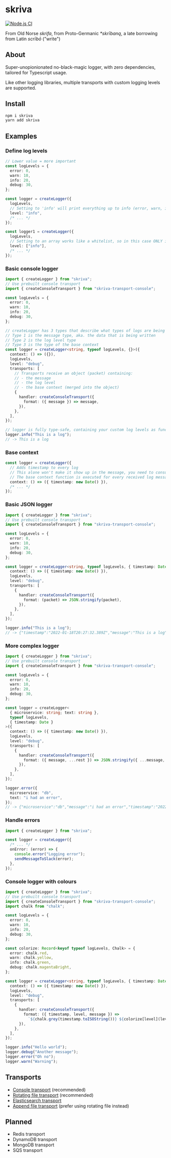 # skriva

[![Node.js CI](https://github.com/marvin-j97/skriva/actions/workflows/node.js.yml/badge.svg)](https://github.com/marvin-j97/skriva/actions/workflows/node.js.yml)

From Old Norse _skrifa_, from Proto-Germanic _\*skrībaną_, a late borrowing from Latin _scrībō_ ("write")

## About

Super-unopionionated no-black-magic logger, with zero dependencies, tailored for Typescript usage.

Like other logging libraries, multiple transports with custom logging levels are supported.

## Install

```bash
npm i skriva
yarn add skriva
```

## Examples

### Define log levels

```typescript
// Lower value = more important
const logLevels = {
  error: 0,
  warn: 10,
  info: 20,
  debug: 30,
};

const logger = createLogger({
  logLevels,
  // Setting to 'info' will print everything up to info (error, warn, info in this case)
  level: "info",
  /* ... */
});

const logger1 = createLogger({
  logLevels,
  // Setting to an array works like a whitelist, so in this case ONLY info will be printed
  level: ["info"],
  /* ... */
});
```

### Basic console logger

```typescript
import { createLogger } from "skriva";
// Use prebuilt console transport
import { createConsoleTransport } from "skriva-transport-console";

const logLevels = {
  error: 0,
  warn: 10,
  info: 20,
  debug: 30,
};

// createLogger has 3 types that describe what types of logs are being used
// Type 1 is the message type, aka. the data that is being written
// Type 2 is the log level type
// Type 3 is the type of the base context
const logger = createLogger<string, typeof logLevels, {}>({
  context: () => ({}),
  logLevels,
  level: "debug",
  transports: [
    // Transports receive an object (packet) containing:
    // - the message
    // - the log level
    // - the base context (merged into the object)
    {
      handler: createConsoleTransport({
        format: ({ message }) => message,
      }),
    },
  ],
});

// logger is fully type-safe, containing your custom log levels as functions
logger.info("This is a log");
// -> This is a log
```

### Base context

```typescript
const logger = createLogger({
  // Adds timestamp to every log
  // This alone won't make it show up in the message, you need to consume the context (see "More complex logger" or "Console logger with colours")
  // The base context function is executed for every received log message
  context: () => ({ timestamp: new Date() }),
  /* ... */
});
```

### Basic JSON logger

```typescript
import { createLogger } from "skriva";
// Use prebuilt console transport
import { createConsoleTransport } from "skriva-transport-console";

const logLevels = {
  error: 0,
  warn: 10,
  info: 20,
  debug: 30,
};

const logger = createLogger<string, typeof logLevels, { timestamp: Date }>({
  context: () => ({ timestamp: new Date() }),
  logLevels,
  level: "debug",
  transports: [
    {
      handler: createConsoleTransport({
        format: (packet) => JSON.stringify(packet),
      }),
    },
  ],
});

logger.info("This is a log");
// -> {"timestamp":"2022-01-18T20:27:32.389Z","message":"This is a log","level":"info"}
```

### More complex logger

```typescript
import { createLogger } from "skriva";
// Use prebuilt console transport
import { createConsoleTransport } from "skriva-transport-console";

const logLevels = {
  error: 0,
  warn: 10,
  info: 20,
  debug: 30,
};

const logger = createLogger<
  { microservice: string; text: string },
  typeof logLevels,
  { timestamp: Date }
>({
  context: () => ({ timestamp: new Date() }),
  logLevels,
  level: "debug",
  transports: [
    {
      handler: createConsoleTransport({
        format: ({ message, ...rest }) => JSON.stringify({ ...message, ...rest }),
      }),
    },
  ],
});

logger.error({
  microservice: "db",
  text: "i had an error",
});
// -> {"microservice":"db","message":"i had an error","timestamp":"2022-01-18T20:31:10.553Z","level":"error"}
```

### Handle errors

```typescript
import { createLogger } from "skriva";

const logger = createLogger({
  /* ... */
  onError: (error) => {
    console.error("Logging error");
    sendMessageToSlack(error);
  },
});
```

### Console logger with colours

```typescript
import { createLogger } from "skriva";
// Use prebuilt console transport
import { createConsoleTransport } from "skriva-transport-console";
import chalk from "chalk";

const logLevels = {
  error: 0,
  warn: 10,
  info: 20,
  debug: 30,
};

const colorize: Record<keyof typeof logLevels, Chalk> = {
  error: chalk.red,
  warn: chalk.yellow,
  info: chalk.green,
  debug: chalk.magentaBright,
};

const logger = createLogger<string, typeof logLevels, { timestamp: Date }>({
  context: () => ({ timestamp: new Date() }),
  logLevels,
  level: "debug",
  transports: [
    {
      handler: createConsoleTransport({
        format: ({ timestamp, level, message }) =>
          `${chalk.grey(timestamp.toISOString())} ${colorize[level](level)} ${message}`,
      }),
    },
  ],
});

logger.info("Hello world");
logger.debug("Another message");
logger.error("Oh no");
logger.warn("Warning");
```

## Transports

- [Console transport](./packages/skriva-transport-console) (recommended)
- [Rotating file transport](./packages/skriva-transport-rotate-file) (recommended)
- [Elasticsearch transport](./packages/skriva-transport-elasticsearch)
- [Append file transport](./packages/skriva-transport-append-file) (prefer using rotating file instead)

## Planned

- Redis transport
- DynamoDB transport
- MongoDB transport
- SQS transport

